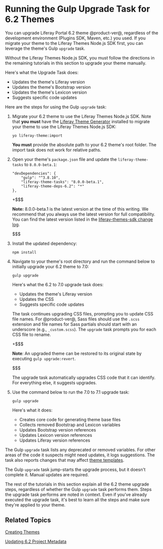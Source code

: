 # Running the Gulp Upgrade Task for 6.2 Themes [](id=running-the-upgrade-task-for-6.2-themes)

You can upgrade Liferay Portal 6.2 theme @product-ver@, regardless of the
development environment (Plugins SDK, Maven, etc.) you used. If you migrate your
theme to the Liferay Themes Node.js SDK first, you can leverage the theme's Gulp
`upgrade` task. 

Without the Liferay Themes Node.js SDK, you must follow the directions in the
remaining tutorials in this section to upgrade your theme manually. 

Here's what the Upgrade Task does:

- Updates the theme's Liferay version
- Updates the theme's Bootstrap version
- Updates the theme's Lexicon version
- Suggests specific code updates

Here are the steps for using the Gulp `upgrade` task:

1.  Migrate your 6.2 theme to use the Liferay Themes Node.js SDK. Note that 
    **you must** have the 
    [Liferay Theme Generator](/develop/tutorials/-/knowledge_base/7-1/creating-themes) 
    installed to migrate your theme to use the Liferay Themes Node.js SDK:

        yo liferay-theme:import

    **You must** provide the absolute path to your 6.2 theme's root folder. The 
    import task does not work for relative paths.

2.  Open your theme's `package.json` file and update the `liferay-theme-tasks` 
    to `8.0.0-beta.1`:
    
        "devDependencies": {
        	"gulp": "^3.8.10",
        	"liferay-theme-tasks": "8.0.0-beta.1",
        	"liferay-theme-deps-6.2": "*"
        },

    +$$$

    **Note:** 8.0.0-beta.1 is the latest version at the time of this writing. We 
    recommend that you always use the latest version for full compatibility. You 
    can find the latest version listed in the 
    [liferay-themes-sdk change log](https://github.com/liferay/liferay-themes-sdk/blob/master/CHANGELOG.md).

    $$$

3.  Install the updated dependency:

        npm install

4.  Navigate to your theme's root directory and run the command below to 
    initially upgrade your 6.2 theme to 7.0:

        gulp upgrade

    Here's what the 6.2 to 7.0 upgrade task does:
 
    - Updates the theme's Liferay version
    - Updates the CSS
    - Suggests specific code updates

    The task continues upgrading CSS files, prompting you to update CSS file 
    names. For @product-ver@, Sass files should use the `.scss` extension and 
    file names for Sass partials should start with an underscore (e.g., 
    `_custom.scss`). The `upgrade` task prompts you for each CSS file to rename. 

    +$$$

    **Note**: An upgraded theme can be restored to its original state by 
    executing `gulp upgrade:revert`. 

    $$$

    The upgrade task automatically upgrades CSS code that it can identify. For 
    everything else, it suggests upgrades. 

5.  Use the command below to run the 7.0 to 7.1 upgrade task:

        gulp upgrade

    Here's what it does:

    - Creates core code for generating theme base files
    - Collects removed Bootstrap and Lexicon variables
    - Updates Bootstrap version references
    - Updates Lexicon version references
    - Updates Liferay version references

The Gulp `upgrade` task lists any deprecated or removed variables. For other 
areas of the code it suspects might need updates, it logs suggestions. The task 
also reports changes that may affect 
[theme templates](/develop/tutorials/-/knowledge_base/7-1/updating-6-2-theme-templates). 

The Gulp `upgrade` task jump-starts the upgrade process, but it doesn't complete 
it. Manual updates are required. 

The rest of the tutorials in this section explain all the 6.2 theme upgrade 
steps, regardless of whether the Gulp `upgrade` task performs them. Steps the 
upgrade task performs are noted in context. Even if you've already executed the 
upgrade task, it's best to learn all the steps and make sure they're applied to 
your theme. 

## Related Topics [](id=related-topics)

[Creating Themes](/develop/tutorials/-/knowledge_base/7-1/creating-themes)

[Updating 6.2 Project Metadata](/develop/tutorials/-/knowledge_base/7-1/updating-6-2-project-metadata)
